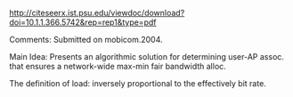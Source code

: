 http://citeseerx.ist.psu.edu/viewdoc/download?doi=10.1.1.366.5742&rep=rep1&type=pdf

Comments: Submitted on mobicom.2004.

Main Idea: Presents an algorithmic solution for determining user-AP assoc. that ensures a network-wide max-min fair bandwidth alloc.

The definition of load: inversely proportional to the effectively bit rate.
